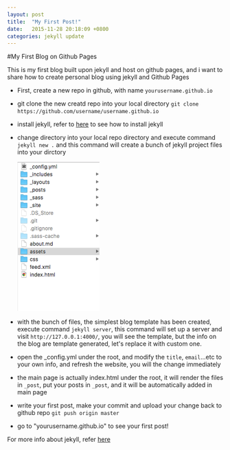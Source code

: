 ```yaml
---
layout: post
title:  "My First Post!"
date:   2015-11-28 20:18:09 +0800
categories: jekyll update
---
```


#My First Blog on Github Pages

This is my first blog built upon jekyll and host on github pages, and i want to share how to create personal blog using jekyll and Github Pages

- First, create a new repo in github, with name `yourusername.github.io`
- git clone the new creatd repo into your local directory `git clone https://github.com/username/username.github.io`
- install jekyll, refer to [here](http://jekyllrb.com/docs/installation/) to see how to install jekyll
- change directory into your local repo directory and execute command `jekyll new .` and this command will create a bunch of jekyll project files into your dirctory 

   ![](/assets/1128_jekyll_project_structure.png)

- with the bunch of files, the simplest blog template has been created, execute command `jekyll server`, this command will set up a server and visit `http://127.0.0.1:4000/`, you will see the template, but the info on the blog are template generated, let's replace it with custom one.
- open the _config.yml under the root, and modify the `title`, `email`...etc to your own info, and refresh the website, you will the change immediately 
- the main page is actually index.html under the root, it will render the files in `_post`, put your posts in `_post`, and it will be automatically added in main page
- write your first post, make your commit and upload your change back to github repo `git push origin master`
- go to "yourusername.github.io" to see your first post!

For more info about jekyll, refer [here](http://jekyllrb.com/docs/home/)
